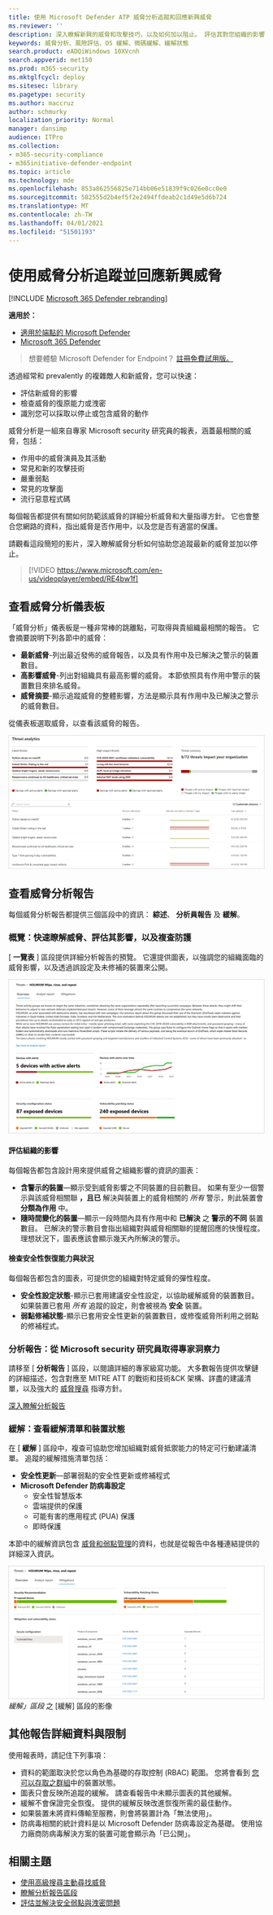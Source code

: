 ```yaml
---
title: 使用 Microsoft Defender ATP 威脅分析追蹤和回應新興威脅
ms.reviewer: ''
description: 深入瞭解新興的威脅和攻擊技巧，以及如何加以阻止。 評估其對您組織的影響，並評估您的組織恢復能力。
keywords: 威脅分析、風險評估、OS 緩解、微碼緩解、緩解狀態
search.product: eADQiWindows 10XVcnh
search.appverid: met150
ms.prod: m365-security
ms.mktglfcycl: deploy
ms.sitesec: library
ms.pagetype: security
ms.author: maccruz
author: schmurky
localization_priority: Normal
manager: dansimp
audience: ITPro
ms.collection:
- m365-security-compliance
- m365initiative-defender-endpoint
ms.topic: article
ms.technology: mde
ms.openlocfilehash: 853a862556825e714bb06e51839f9c026e0cc0e0
ms.sourcegitcommit: 582555d2b4ef5f2e2494ffdeab2c1d49e5d6b724
ms.translationtype: MT
ms.contentlocale: zh-TW
ms.lasthandoff: 04/01/2021
ms.locfileid: "51501193"
---
```

# <a name="track-and-respond-to-emerging-threats-with-threat-analytics"></a>使用威脅分析追蹤並回應新興威脅 

[!INCLUDE [Microsoft 365 Defender rebranding](../../includes/microsoft-defender.md)]

**適用於：**
- [適用於端點的 Microsoft Defender](https://go.microsoft.com/fwlink/?linkid=2154037)
- [Microsoft 365 Defender](https://go.microsoft.com/fwlink/?linkid=2118804)

> 想要體驗 Microsoft Defender for Endpoint？ [註冊免費試用版。](https://www.microsoft.com/microsoft-365/windows/microsoft-defender-atp?ocid=docs-wdatp-exposedapis-abovefoldlink)

透過經常和 prevalently 的複雜敵人和新威脅，您可以快速：

- 評估新威脅的影響
- 檢查威脅的復原能力或洩密
- 識別您可以採取以停止或包含威脅的動作

威脅分析是一組來自專家 Microsoft security 研究員的報表，涵蓋最相關的威脅，包括：

- 作用中的威脅演員及其活動
- 常見和新的攻擊技術
- 嚴重弱點
- 常見的攻擊面
- 流行惡意程式碼

每個報告都提供有關如何防範該威脅的詳細分析威脅和大量指導方針。 它也會整合您網路的資料，指出威脅是否作用中，以及您是否有適當的保護。

請觀看這段簡短的影片，深入瞭解威脅分析如何協助您追蹤最新的威脅並加以停止。
<p></p>

> [!VIDEO https://www.microsoft.com/en-us/videoplayer/embed/RE4bw1f]

## <a name="view-the-threat-analytics-dashboard"></a>查看威脅分析儀表板

「威脅分析」儀表板是一種非常棒的跳離點，可取得與貴組織最相關的報告。 它會摘要說明下列各節中的威脅：

- **最新威脅**-列出最近發佈的威脅報告，以及具有作用中及已解決之警示的裝置數目。
- **高影響威脅**-列出對組織具有最高影響的威脅。 本節依照具有作用中警示的裝置數目來排名威脅。
- **威脅摘要**-顯示追蹤威脅的整體影響，方法是顯示具有作用中及已解決之警示的威脅數目。

從儀表板選取威脅，以查看該威脅的報告。

![威脅分析儀表板的影像](images/ta_dashboard.png)

## <a name="view-a-threat-analytics-report"></a>查看威脅分析報告

每個威脅分析報告都提供三個區段中的資訊： **綜述**、 **分析員報告** 及 **緩解**。

### <a name="overview-quickly-understand-the-threat-assess-its-impact-and-review-defenses"></a>概覽：快速瞭解威脅、評估其影響，以及複查防護

[ **一覽表** ] 區段提供詳細分析報告的預覽。 它還提供圖表，以強調您的組織面臨的威脅影響，以及透過誤設定及未修補的裝置來公開。

![威脅分析報告的 [威脅分析報告] 區段中的 [一覽] 區段的影像 ](images/ta-overview.png)
 

#### <a name="assess-the-impact-to-your-organization"></a>評估組織的影響
每個報告都包含設計用來提供威脅之組織影響的資訊的圖表：
- **含警示的裝置**—顯示受到威脅影響之不同裝置的目前數目。 如果有至少一個警示與該威脅相關聯 **，且已** 解決與裝置上的威脅相關的 *所有* 警示，則此裝置會 **分類為作用** 中。
- **隨時間變化的裝置**—顯示一段時間內具有作用中和 **已解決** 之 **警示的不同** 裝置數目。 已解決的警示數目會指出組織對與威脅相關聯的提醒回應的快慢程度。 理想狀況下，圖表應該會顯示幾天內所解決的警示。

#### <a name="review-security-resilience-and-posture"></a>檢查安全性恢復能力與狀況
每個報告都包含的圖表，可提供您的組織對特定威脅的彈性程度。
- **安全性設定狀態**-顯示已套用建議安全性設定，以協助緩解威脅的裝置數目。 如果裝置已套用 _所有_ 追蹤的設定，則會被視為 **安全** 裝置。
- **弱點修補狀態**-顯示已套用安全性更新的裝置數目，或修復威脅所利用之弱點的修補程式。

### <a name="analyst-report-get-expert-insight-from-microsoft-security-researchers"></a>分析報告：從 Microsoft security 研究員取得專家洞察力
請移至 [ **分析報告** ] 區段，以閱讀詳細的專家級寫功能。 大多數報告提供攻擊鏈的詳細描述，包含對應至 MITRE ATT 的戰術和技術&CK 架構、詳盡的建議清單，以及強大的 [威脅搜尋](advanced-hunting-overview.md) 指導方針。

[深入瞭解分析報告](threat-analytics-analyst-reports.md)

### <a name="mitigations-review-list-of-mitigations-and-the-status-of-your-devices"></a>緩解：查看緩解清單和裝置狀態
在 [ **緩解** ] 區段中，複查可協助您增加組織對威脅抵禦能力的特定可行動建議清單。 追蹤的緩解措施清單包括：

- **安全性更新**—部署弱點的安全性更新或修補程式
- **Microsoft Defender 防病毒設定**
  - 安全性智慧版本
  - 雲端提供的保護  
  - 可能有害的應用程式 (PUA) 保護
  - 即時保護
 
本節中的緩解資訊包含 [威脅和弱點管理](next-gen-threat-and-vuln-mgt.md)的資料，也就是從報告中各種連結提供的詳細深入資訊。

![威脅分析報告「威脅分析報告 ](images/ta-mitigations.png)
 _緩解」區段_ 之 [緩解] 區段的影像

## <a name="additional-report-details-and-limitations"></a>其他報告詳細資料與限制
使用報表時，請記住下列事項： 

- 資料的範圍取決於您以角色為基礎的存取控制 (RBAC) 範圍。 您將會看到 [您可以存取之群組](machine-groups.md)中的裝置狀態。
- 圖表只會反映所追蹤的緩解。 請查看報告中未顯示圖表的其他緩解。
- 緩解不會保證完全恢復。 提供的緩解反映改進恢復所需的最佳動作。
- 如果裝置未將資料傳輸至服務，則會將裝置計為「無法使用」。
- 防病毒相關的統計資料是以 Microsoft Defender 防病毒設定為基礎。 使用協力廠商防病毒解決方案的裝置可能會顯示為「已公開」。

## <a name="related-topics"></a>相關主題
- [使用高級搜尋主動尋找威脅](advanced-hunting-overview.md) 
- [瞭解分析報告區段](threat-analytics-analyst-reports.md)
- [評估並解決安全弱點與洩密問題](next-gen-threat-and-vuln-mgt.md)